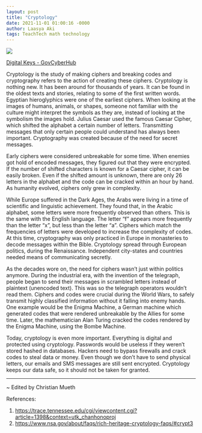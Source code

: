 ```yaml
---
layout: post
title: "Cryptology"
date: 2021-11-01 01:00:16 -0000
author: Laasya Aki
tags: TeachTech math technology
---
```


![](https://img1.wsimg.com/isteam/ip/256c2eac-6fce-4fa6-8cc2-cb0858d3cc58/shutterstock_1152748454.jpg/:/rs=w:1280)

[Digital Keys - GovCyberHub](https://govcyberhub.com/2021/06/08/when-it-comes-to-security-not-all-cloud-providers-are-equal/#.YX9iYS1h28U)

Cryptology is the study of making ciphers and breaking codes and cryptography refers to the action of creating these ciphers. Cryptology is nothing new. It has been around for thousands of years. It can be found in the oldest texts and stories, relating to some of the first written words. Egyptian hieroglyphics were one of the earliest ciphers.  When looking at the images of humans, animals, or shapes, someone not familiar with the culture might interpret the symbols as they are, instead of looking at the symbolism the images hold. Julius Caesar used the famous Caesar Cipher, which shifted the alphabet a certain number of letters. Transmitting messages that only certain people could understand has always been important. Cryptography was created because of the need for secret messages.

Early ciphers were considered unbreakable for some time. When enemies got hold of encoded messages, they figured out that they were encrypted. If the number of shifted characters is known for a Caesar cipher, it can be easily broken. Even if the shifted amount is unknown, there are only 26 letters in the alphabet and the code can be cracked within an hour by hand. As humanity evolved, ciphers only grew in complexity.

While Europe suffered in the Dark Ages, the Arabs were living in a time of scientific and linguistic achievement. They found that, in the Arabic alphabet, some letters were more frequently observed than others. This is the same with the English language. The letter “f” appears more frequently than the letter “x”, but less than the letter “a”. Ciphers which match the frequencies of letters were developed to increase the complexity of codes. At this time, cryptography was only practiced in Europe in monasteries to decode messages within the Bible. Cryptology spread through European politics, during the Renaissance. Independent city-states and countries needed means of communicating secretly.

As the decades wore on, the need for ciphers wasn’t just within politics anymore. During the industrial era, with the invention of the telegraph, people began to send their messages in scrambled letters instead of plaintext (unencoded text). This was so the telegraph operators wouldn’t read them. Ciphers and codes were crucial during the World Wars, to safely transmit highly classified information without it falling into enemy hands. One example would be the Enigma Machine, a German machine which generated codes that were rendered unbreakable by the Allies for some time. Later, the mathematician Alan Turing cracked the codes rendered by the Enigma Machine, using the Bombe Machine.

Today, cryptology is even more important. Everything is digital and protected using cryptology. Passwords would be useless if they weren’t stored hashed in databases. Hackers need to bypass firewalls and crack codes to steal data or money. Even though we don’t have to send physical letters, our emails and SMS messages are still sent encrypted. Cryptology keeps our data safe, so it should not be taken for granted.

---

~ Edited by Christian Mueth

References:

1. https://trace.tennessee.edu/cgi/viewcontent.cgi?article=1398&context=utk_chanhonoproj
2. https://www.nsa.gov/about/faqs/rich-heritage-cryptology-faqs/#crypt3
